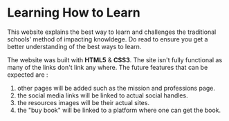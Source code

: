 # Learning How to Learn

This website explains the best way to learn and challenges the traditional schools' method of impacting knowldege. Do read to ensure you get a better understanding of the best ways to learn.

The website was built with **HTML5** & **CSS3**. The site isn't fully functional as many of the links don't link any where. The future features that can be expected are :

1. other pages will be added such as the mission and professions page.
2. the social media links will be linked to actual social handles.
3. the resources images will be their actual sites.
4. the "buy book" will be linked to a platform where one can get the book.
